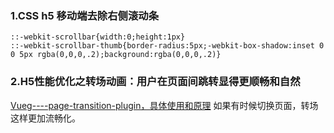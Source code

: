 

### 1.CSS h5 移动端去除右侧滚动条

```
::-webkit-scrollbar{width:0;height:1px}
::-webkit-scrollbar-thumb{border-radius:5px;-webkit-box-shadow:inset 0 0 5px rgba(0,0,0,.2);background:rgba(0,0,0,.2)}

```


### 2.H5性能优化之转场动画：用户在页面间跳转显得更顺畅和自然
[Vueg----page-transition-plugin，具体使用和原理](https://github.com/jaweii/Vueg----page-transition-plugin)
如果有时候切换页面，转场这样更加流畅化。



